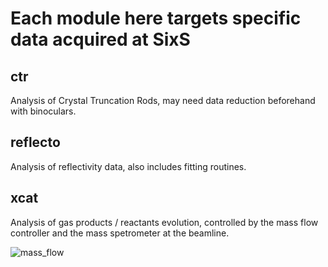 # Each module here targets specific data acquired at SixS

## ctr
Analysis of Crystal Truncation Rods, may need data reduction beforehand with binoculars.

## reflecto
Analysis of reflectivity data, also includes fitting routines.

## xcat
Analysis of gas products / reactants evolution, controlled by the mass flow controller and the mass spetrometer at the beamline.

![mass_flow](https://user-images.githubusercontent.com/51970962/150782601-01500902-614c-4bd3-bfed-7ea41dfe1cc8.png)